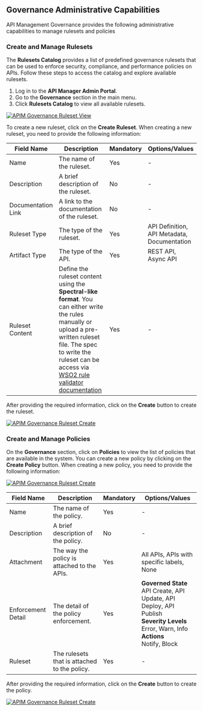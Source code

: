Governance Administrative Capabilities
--------------------------------------

API Management Governance provides the following administrative capabilities to manage rulesets and policies

### Create and Manage Rulesets

The **Rulesets Catalog** provides a list of predefined governance rulesets that can be used to enforce security, compliance, and performance policies on APIs. Follow these steps to access the catalog and explore available rulesets.  

1. Log in to the **API Manager Admin Portal**.  
2. Go to the **Governance** section in the main menu.  
3. Click **Rulesets Catalog** to view all available rulesets.  

<a href="{{base_path}}/assets/img/governance/ruleset_view.png">
  <img src="{{base_path}}/assets/img/governance/ruleset_view.png" alt="APIM Governance Ruleset View"/>
</a>

To create a new ruleset, click on the **Create Ruleset**. When creating a new ruleset, you need to provide the following information:

| Field Name | Description                                                                                                                                                                  | Mandatory | Options/Values |
|------------|------------------------------------------------------------------------------------------------------------------------------------------------------------------------------|-----------|----------------|
| Name | The name of the ruleset.                                                                                                                                                     | Yes | - |
| Description | A brief description of the ruleset.                                                                                                                                          | No | - |
| Documentation Link | A link to the documentation of the ruleset.                                                                                                                                  | No | - |
| Ruleset Type | The type of the ruleset.                                                                                                                                                     | Yes | API Definition, API Metadata, Documentation |
| Artifact Type | The type of the API.                                                                                                                                                         | Yes | REST API, Async API |
| Ruleset Content | Define the ruleset content using the **Spectral-like format**. You can either write the rules manually or upload a pre-written ruleset file. The spec to write the ruleset can be access via [WSO2 rule validator documentation]({{base_path}}/governance/rule-validator/) | Yes | - |

After providing the required information, click on the **Create** button to create the ruleset.

<a href="{{base_path}}/assets/img/governance/ruleset_create.jpg">
  <img src="{{base_path}}/assets/img/governance/ruleset_create.jpg" alt="APIM Governance Ruleset Create"/>
</a>

### Create and Manage Policies
On the **Governance** section, click on **Policies** to view the list of policies that are available in the system. You can create a new policy by clicking on the **Create Policy** button. When creating a new policy, you need to provide the following information:

<a href="{{base_path}}/assets/img/governance/policy_view.png">
  <img src="{{base_path}}/assets/img/governance/policy_view.png" alt="APIM Governance Ruleset Create"/>
</a>

| Field Name | Description                                  | Mandatory | Options/Values                                                                                                                                           |
|------------|----------------------------------------------|-----------|----------------------------------------------------------------------------------------------------------------------------------------------------------|
| Name | The name of the policy.                      | Yes | -                                                                                                                                                        |
| Description | A brief description of the policy.           | No | -                                                                                                                                                        |
| Attachment | The way the policy is attached to the APIs.  | Yes | All APIs, APIs with specific labels, None                                                                                                                |
| Enforcement Detail | The detail of the policy enforcement.        | Yes | **Governed State** <br/> API Create, API Update, API Deploy, API Publish <br/> **Severity Levels** <br/> Error, Warn, Info <br/> **Actions** <br/> Notify, Block |
| Ruleset | The rulesets that is attached to the policy. | Yes | -                                                                                                                                                        |

After providing the required information, click on the **Create** button to create the policy.

<a href="{{base_path}}/assets/img/governance/policy_create.jpg">
  <img src="{{base_path}}/assets/img/governance/policy_create.jpg" alt="APIM Governance Ruleset Create"/>
</a>
